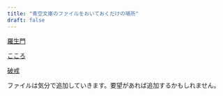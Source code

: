 ```yaml
---
title: "青空文庫のファイルをおいておくだけの場所"
draft: false
---
```


[羅生門](羅生門.html)

[こころ](こころ.html)

[破戒](破戒.html)

ファイルは気分で追加していきます。要望があれば追加するかもしれません。
